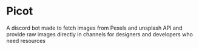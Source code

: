 # Picot
A discord bot made to fetch images from Pexels and unsplash API and provide raw images directly in channels for designers and developers who need resources
